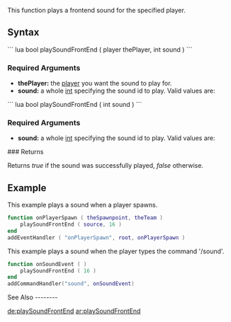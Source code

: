 This function plays a frontend sound for the specified player.

Syntax
------

<section name="Server" class="server" show="true">
``` lua
bool playSoundFrontEnd ( player thePlayer, int sound )   
```

### Required Arguments

-   **thePlayer:** the [player](/docs/player.md "wikilink") you want the sound to play for.
-   **sound:** a whole [int](/docs/int.md "wikilink") specifying the sound id to play. Valid values are:

</section>
<section name="Client" class="client" show="false">
``` lua
bool playSoundFrontEnd ( int sound )   
```

### Required Arguments

-   **sound:** a whole [int](/docs/int.md "wikilink") specifying the sound id to play. Valid values are:

</section>
### Returns

Returns *true* if the sound was successfully played, *false* otherwise.

Example
-------

<section name="server" class="server" show="true">
This example plays a sound when a player spawns.

``` lua
function onPlayerSpawn ( theSpawnpoint, theTeam )
    playSoundFrontEnd ( source, 16 )
end
addEventHandler ( "onPlayerSpawn", root, onPlayerSpawn )
```

</section>
<section name="client" class="client" show="true">
This example plays a sound when the player types the command '/sound'.

``` lua
function onSoundEvent ( )
    playSoundFrontEnd ( 16 )
end
addCommandHandler("sound", onSoundEvent)
```

</section>
See Also
--------

[de:playSoundFrontEnd](/docs/de:playSoundFrontEnd.md "wikilink") [ar:playSoundFrontEnd](/ar:playSoundFrontEnd.md "wikilink")
